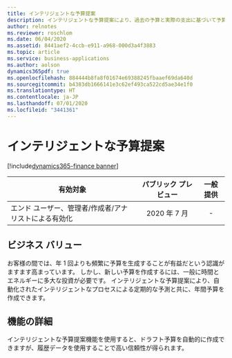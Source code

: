 ```yaml
---
title: インテリジェントな予算提案
description: インテリジェントな予算提案により、過去の予算と実際の支出に基づいて予算提案を自動的に作成できます。
author: relnotes
ms.reviewer: roschlom
ms.date: 06/04/2020
ms.assetid: 8441aef2-4ccb-e911-a968-000d3a4f3883
ms.topic: article
ms.service: business-applications
ms.author: aolson
dynamics365pdf: true
ms.openlocfilehash: 884444b8fa8f01674e69388245fbaaef69da640d
ms.sourcegitcommit: b4383db1666141e3c62ef493ca522cd5ae34e1f0
ms.translationtype: HT
ms.contentlocale: ja-JP
ms.lasthandoff: 07/01/2020
ms.locfileid: "3441361"
---
```

# <a name="intelligent-budget-proposal"></a>インテリジェントな予算提案
[!include[dynamics365-finance banner](../includes/dynamics365-finance.md)]

| 有効対象    |  パブリック プレビュー | 一般提供 | 
| ---------- | :----------: |:----------: |
|エンド ユーザー、管理者/作成者/アナリストによる有効化|2020 年 7 月| -|


## <a name="business-value"></a>ビジネス バリュー
<!-- bv start -->
お客様の間では、年 1 回よりも頻繁に予算を生成することが有益だという認識がますます高まっています。 しかし、新しい予算を作成するには、一般に時間とエネルギーに多大な投資が必要です。 インテリジェントな予算提案により、自動化されたインテリジェントなプロセスによる定期的な予測と共に、年間予算を作成できます。
<!-- bv end -->



## <a name="feature-details"></a>機能の詳細
<!--feature detail start -->
インテリジェントな予算提案機能を使用すると、ドラフト予算を自動的に作成できますが、履歴データを使用することで高い信頼性が得られます。
<!--feature detail end -->









